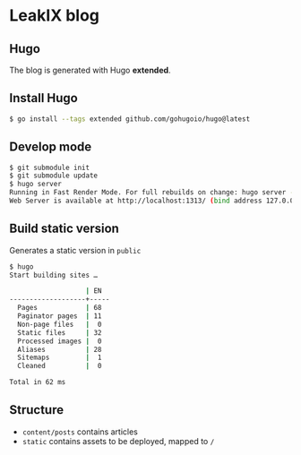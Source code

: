 # LeakIX blog

## Hugo

The blog is generated with Hugo **extended**. 

## Install Hugo

```sh
$ go install --tags extended github.com/gohugoio/hugo@latest
```

## Develop mode

```sh
$ git submodule init
$ git submodule update
$ hugo server
Running in Fast Render Mode. For full rebuilds on change: hugo server --disableFastRender
Web Server is available at http://localhost:1313/ (bind address 127.0.0.1)
```

## Build static version

Generates a static version in `public`

```sh
$ hugo
Start building sites … 

                   | EN  
-------------------+-----
  Pages            | 68  
  Paginator pages  | 11  
  Non-page files   |  0  
  Static files     | 32  
  Processed images |  0  
  Aliases          | 28  
  Sitemaps         |  1  
  Cleaned          |  0  

Total in 62 ms
```

## Structure

- `content/posts` contains articles
- `static` contains assets to be deployed, mapped to `/`
